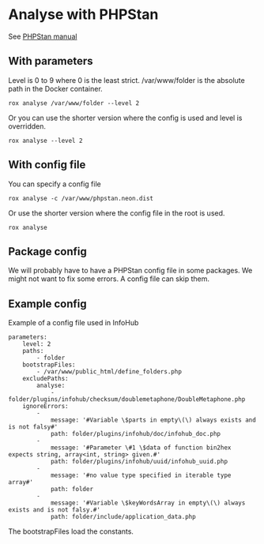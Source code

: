 # Analyse with PHPStan

See [PHPStan manual](https://phpstan.org/)

## With parameters

Level is 0 to 9 where 0 is the least strict.
/var/www/folder is the absolute path in the Docker container.

``` 
rox analyse /var/www/folder --level 2
```
Or you can use the shorter version where the config is used and level is overridden.
``` 
rox analyse --level 2
```

## With config file
You can specify a config file
``` 
rox analyse -c /var/www/phpstan.neon.dist
```
Or use the shorter version where the config file in the root is used.
``` 
rox analyse
```

## Package config
We will probably have to have a PHPStan config file in some packages.
We might not want to fix some errors. A config file can skip them. 

## Example config
Example of a config file used in InfoHub
``` 
parameters:
    level: 2
    paths:
        - folder
    bootstrapFiles:
        - /var/www/public_html/define_folders.php
    excludePaths:
        analyse:
            - folder/plugins/infohub/checksum/doublemetaphone/DoubleMetaphone.php
    ignoreErrors:
        -
            message: '#Variable \$parts in empty\(\) always exists and is not falsy#'
            path: folder/plugins/infohub/doc/infohub_doc.php
        -
            message: '#Parameter \#1 \$data of function bin2hex expects string, array<int, string> given.#'
            path: folder/plugins/infohub/uuid/infohub_uuid.php
        -
            message: '#no value type specified in iterable type array#'
            path: folder
        -
            message: '#Variable \$keyWordsArray in empty\(\) always exists and is not falsy.#'
            path: folder/include/application_data.php
```

The bootstrapFiles load the constants.
